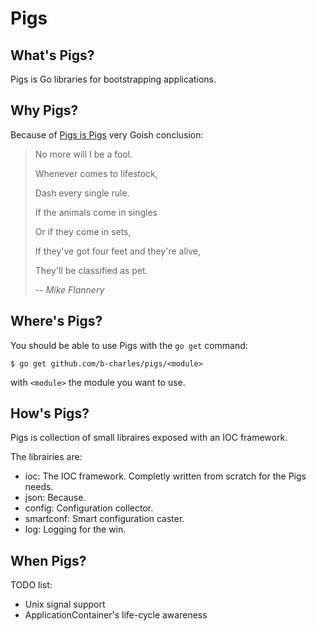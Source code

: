 # Pigs

## What's Pigs?

Pigs is Go libraries for bootstrapping applications.

## Why Pigs?

Because of [Pigs is Pigs](https://www.youtube.com/watch?v=GYXlF3sa9xs) very Goish conclusion:
> No more will I be a fool.
>
> Whenever comes to lifestock,
>
> Dash every single rule.
>
> If the animals come in singles
>
> Or if they come in sets,
>
> If they've got four feet and they're alive,
>
> They'll be classified as pet.
>
>
> -- <cite>Mike Flannery</cite>

## Where's Pigs?

You should be able to use Pigs with the `go get` command:
```
$ go get github.com/b-charles/pigs/<module>
```
with `<module>` the module you want to use.

## How's Pigs?

Pigs is collection of small libraires exposed with an IOC framework.

The librairies are:
* ioc: The IOC framework. Completly written from scratch for the Pigs needs.
* json: Because.
* config: Configuration collector.
* smartconf: Smart configuration caster.
* log: Logging for the win.

## When Pigs?

TODO list:
* Unix signal support
* ApplicationContainer's life-cycle awareness


